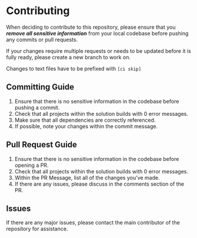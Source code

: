# Contributing
When deciding to contribute to this repository, please ensure that you ***remove all sensitive information*** from your local codebase before pushing any commits or pull requests.

If your changes require multiple requests or needs to be updated before it is fully ready, please create a new branch to work on.

Changes to text files have to be prefixed with `[ci skip]`

## Committing Guide
1) Ensure that there is no sensitive information in the codebase before pushing a commit.
2) Check that all projects within the solution builds with 0 error messages.
3) Make sure that all dependencies are correctly referenced.
4) If possible, note your changes within the commit message.

## Pull Request Guide
1) Ensure that there is no sensitive information in the codebase before opening a PR.
2) Check that all projects within the solution builds with 0 error messages.
3) Within the PR Message, list all of the changes you've made.
4) If there are any issues, please discuss in the comments section of the PR.

## Issues
If there are any major issues, please contact the main contributor of the repository for assistance.
